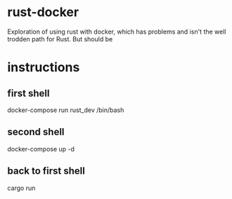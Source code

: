 # rust-docker
Exploration of using rust with docker, which has problems and isn't the well trodden path for Rust. But should be

# instructions

## first shell
docker-compose run rust_dev /bin/bash

## second shell
docker-compose up -d 

## back to first shell
cargo run
